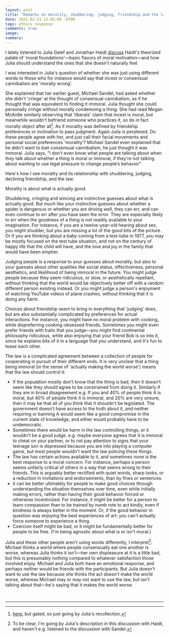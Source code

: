 ```yaml
---
layout: post
title: "Remarks on morality, shuddering, judging, friendship and the law"
date: 2021-02-21 12:02:00 -0700
tags: ethics response
comments: true
image:
summary:
---
```

I lately listened to Julia Galef and Jonathan Haidt [discuss](http://rationallyspeakingpodcast.org/show/episode-252-understanding-moral-disagreements-jonathan-haidt.html) Haidt's theorized palate of 'moral foundations'&mdash;basic flavors of moral motivation&mdash;and how Julia should understand the ones that she doesn't naturally feel.

I was interested in Julia's question of whether she was just using different words to those who for instance would say that incest or consensual cannibalism are 'morally wrong'.

She explained that her earlier guest, Michael Sandel, had asked whether she didn't 'cringe' at the thought of consensual cannibalism, as if he thought that was equivalent to finding it immoral. Julia thought she could personally cringe without morally condemning a thing. She had read Megan McArdle similarly observing that 'liberals' claim that incest is moral, but meanwhile wouldn't befriend someone who practices it, so do in fact morally object after all[^1]. As if morality was defined by friendship preferences or inclination to pass judgment. Again Julia is perplexed. Do these people agree with her, and just call their facial movements and personal social preferences 'morality'? Michael Sandel even explained that he didn't want to *ban* consensual cannibalism, he just thought it was immoral. Julia says, "I don't even know what people are talking about when they talk about whether a thing is moral or immoral, if they're not talking about wanting to use legal pressure to change people’s behavior"

Here's how I see morality and its relationship with shuddering, judging, declining friendship, and the law:

Morality is about what is actually good.<!--ex-->

Shuddering, cringing and wincing are instinctive guesses about what is actually good. But much like your instinctive guesses about whether a spider is dangerous or whether you are driving well, they can err, and can even continue to err after you have seen the error. They are especially likely to err when the goodness of a thing is not readily available to your imagination. For instance, if you are a twelve-year-old hearing about sex, you might shudder, but you are missing a lot of the good bits of the picture. Or if you are thinking about a baby coming from a test-tube in 1977, you may be mostly focused on the test tube situation, and not on the century of happy life that the child will have, and the love and joy in the family that would have been emptier.

Judging people is a response to your guesses about morality, but also to your guesses about other qualities like social status, effectiveness, personal aesthetics, and likelihood of being immoral in the future. You might judge people because they seem ridiculous, or slow, or aesthetically repellant, without thinking that the world would be objectively better off with a random different person existing instead. Or you might judge a person's enjoyment of watching YouTube videos of plane crashes, without thinking that it is doing any harm.

Choices about friendship seem to bring in everything that 'judging' does, but are also substantially complicated by preferences for actual interactions. For instance, you might have no moral problem with cooking, while dispreferring cooking-obsessed friends. Sometimes you might even prefer friends with traits that you judge&mdash;you might find continental philosophy ridiculous, while also enjoying that your friend Bob is so into it, since he explains bits of it in a language that you understand, and it's fun to tease each other.

The law is a complicated agreement between a collection of people for cooperating in pursuit of their different ends. It is very unclear that a thing being immoral (in the sense of 'actually making the world worse') means that the law should control it:
- If the population mostly don't know that the thing is bad, then it doesn't seem like they should agree to be constrained from doing it. Similarly if they are in broad disagreement e.g. If you and 40% of people think A is moral, but 40% of people think it is immoral, and 20% are very unsure, then it may be that all of you think that it shouldn't be legislated. The government doesn't have access to the truth about it, and neither requiring or banning A would seem like a good compromise in the current state of knowledge, and either would probably have to be undemocratic.
- Sometimes there would be harm in the law controlling things, or it wouldn't be a good judge. e.g. maybe everyone agrees that it is immoral to cheat on your partner, or to not pay attention to signs that your teenage son is depressed because you are into playing a computer game, but most people wouldn't want the law policing these things.
- The law has certain actions available to it, and sometimes none is the best response to a moral concern. For instance, perhaps a person seems unfairly critical of others in a way that seems wrong to their friends. This is arguably better rectified with quiet words, sharp looks, or a reduction in invitations and endorsements, than by fines or sentences.
- it can be better ultimately for people to make good choices through understanding the situation themselves over time, even while initially making errors, rather than having their good behavior forced or otherwise incentivized. For instance, it might be better for a person to learn compassion than to be trained by numb rote to act kindly, even if kindness is always better in the moment. Or, if the good behavior in question was enjoying the best experiences of art: you can't actually force someone to experience a thing.
- Coercion itself might be bad, or it might be fundamentally better for people to be free. (I'm being agnostic about what is or isn't moral.)

Julia and these other people aren't using words differently, I interpret[^2]: Michael thinks a world where people consensually eat one another is worse, whereas Julia thinks it isn't&mdash;her own displeasure at it is a little bad, but this is presumably nothing compared to whatever satisfaction those involved enjoy. Michael and Julia both have an emotional response, and perhaps neither would be friends with the participants. But Julia doesn't want to use the law because she thinks the act doesn't make the world worse, whereas Michael may or may not want to use the law, but isn't talking about that&mdash;he's saying that it makes the world worse.

</br>

***

[^1]: [here](https://www.bloomberg.com/opinion/articles/2015-08-06/liberals-can-t-admit-to-thinking-like-conservatives), but gated, so just going by Julia's recollection.
[^2]: To be clear, I'm going by Julia's description in this discussion with Haidt, and haven't e.g. listened to the discussion with Sandel.
